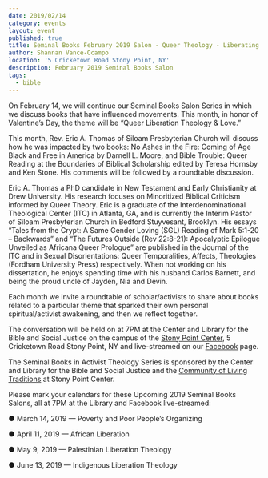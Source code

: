 ```yaml
---
date: 2019/02/14
category: events
layout: event
published: true
title: Seminal Books February 2019 Salon - Queer Theology - Liberating Love
author: Shannan Vance-Ocampo
location: '5 Cricketown Road Stony Point, NY'
description: February 2019 Seminal Books Salon
tags:
  - bible
---
```

On February 14, we will continue our Seminal Books Salon Series in which we discuss books that have influenced movements. This month, in honor of Valentine’s Day, the theme will be “Queer Liberation Theology & Love.”

This month, Rev. Eric A. Thomas of Siloam Presbyterian Church will discuss how he was impacted by two books: No Ashes in the Fire: Coming of Age Black and Free in America by Darnell L. Moore, and Bible Trouble: Queer Reading at the Boundaries of Biblical Scholarship edited by Teresa Hornsby and Ken Stone. His comments will be followed by a roundtable discussion.

Eric A. Thomas a PhD candidate in New Testament and Early Christianity at Drew University. His research focuses on Minoritized Biblical Criticism informed by Queer Theory.  Eric is a graduate of the Interdenominational Theological Center (ITC) in Atlanta, GA, and is currently the Interim Pastor of Siloam Presbyterian Church in Bedford Stuyvesant, Brooklyn.  His essays “Tales from the Crypt: A Same Gender Loving (SGL) Reading of Mark 5:1-20 – Backwards” and “The Futures Outside (Rev 22:8-21): Apocalyptic Epilogue Unveiled as Africana Queer Prologue” are published in the Journal of the ITC and in Sexual Disorientations: Queer Temporalities, Affects, Theologies (Fordham University Press) respectively.  When not working on his dissertation, he enjoys spending time with his husband Carlos Barnett, and being the proud uncle of Jayden, Nia and Devin.

Each month we invite a roundtable of scholar/activists to share about books related to a particular theme that sparked their own personal spiritual/activist awakening, and then we reflect together. 

The conversation will be held on at 7PM at the Center and Library for the Bible and Social Justice on the campus of the [Stony Point Center](https://stonypointcenter.org), 5 Cricketown Road Stony Point, NY and live-streamed on our [Facebook](https://www.facebook.com/clbsj/) page.

The Seminal Books in Activist Theology Series is sponsored by the Center and Library for the Bible and Social Justice and the [Community of Living Traditions](https://stonypointcenter.org/multifaith-community) at Stony Point Center.

Please mark your calendars for these Upcoming 2019 Seminal Books Salons, all at 7PM at the Library and Facebook live-streamed:

  ●  March 14, 2019 — Poverty and Poor People’s Organizing 
  
  ●  April 11, 2019 — African Liberation
  
  ●  May 9, 2019 — Palestinian Liberation Theology
  
  ●  June 13, 2019 — Indigenous Liberation Theology
